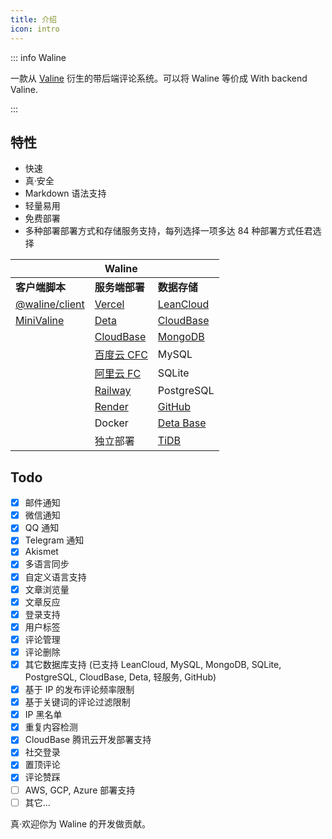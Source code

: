 ```yaml
---
title: 介绍
icon: intro
---
```


::: info Waline

一款从 [Valine](https://valine.js.org) 衍生的带后端评论系统。可以将 Waline 等价成 With backend Valine.

:::

<!-- more -->

## 特性

- 快速
- 真·安全
- Markdown 语法支持
- 轻量易用
- 免费部署
- 多种部署部署方式和存储服务支持，每列选择一项多达 84 种部署方式任君选择

|                                          | Waline                                                          |                                                   |
| ---------------------------------------- | --------------------------------------------------------------- | ------------------------------------------------- |
| **客户端脚本**                           | **服务端部署**                                                  | **数据存储**                                      |
| [@waline/client](https://waline.js.org)  | [Vercel](https://vercel.com)                                    | [LeanCloud](https://leancloud.app)                |
| [MiniValine](https://minivaline.js.org/) | [Deta](https://deta.sh)                                         | [CloudBase](https://cloudbase.net)                |
|                                          | [CloudBase](https://cloudbase.net/)                             | [MongoDB](https://mongodb.com)                    |
|                                          | [百度云 CFC](https://console.bce.baidu.com/cfc/#/cfc/functions) | MySQL                                             |
|                                          | [阿里云 FC](https://fc.console.aliyun.com/)                     | SQLite                                            |
|                                          | [Railway](https://railway.app)                                  | PostgreSQL                                        |
|                                          | [Render](https://render.com)                                    | [GitHub](https://github.com)                      |
|                                          | Docker                                                          | [Deta Base](https://docs.deta.sh/docs/base/about) |
|                                          | 独立部署                                                        | [TiDB](https://tidbcloud.com/)                    |


## Todo

- [x] 邮件通知
- [x] 微信通知
- [x] QQ 通知
- [x] Telegram 通知
- [x] Akismet
- [x] 多语言同步
- [x] 自定义语言支持
- [x] 文章浏览量
- [x] 文章反应
- [x] 登录支持
- [x] 用户标签
- [x] 评论管理
- [x] 评论删除
- [x] 其它数据库支持 (已支持 LeanCloud, MySQL, MongoDB, SQLite, PostgreSQL, CloudBase, Deta, 轻服务, GitHub)
- [x] 基于 IP 的发布评论频率限制
- [x] 基于关键词的评论过滤限制
- [x] IP 黑名单
- [x] 重复内容检测
- [x] CloudBase 腾讯云开发部署支持
- [x] 社交登录
- [x] 置顶评论
- [x] 评论赞踩
- [ ] AWS, GCP, Azure 部署支持
- [ ] 其它...

真·欢迎你为 Waline 的开发做贡献。

